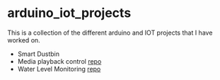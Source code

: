 # arduino_iot_projects
This is a collection of the different arduino and IOT projects that I have worked on.

- Smart Dustbin
- Media playback control [repo](https://github.com/MwangiGregory/arduino_iot_projects/tree/main/Media%20playback%20control)
- Water Level Monitoring [repo](https://github.com/MwangiGregory/arduino_iot_projects/tree/main/Water_level_monitoring)
